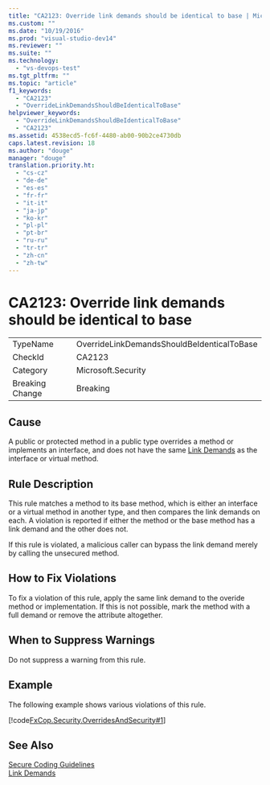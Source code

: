 ```yaml
---
title: "CA2123: Override link demands should be identical to base | Microsoft Docs"
ms.custom: ""
ms.date: "10/19/2016"
ms.prod: "visual-studio-dev14"
ms.reviewer: ""
ms.suite: ""
ms.technology: 
  - "vs-devops-test"
ms.tgt_pltfrm: ""
ms.topic: "article"
f1_keywords: 
  - "CA2123"
  - "OverrideLinkDemandsShouldBeIdenticalToBase"
helpviewer_keywords: 
  - "OverrideLinkDemandsShouldBeIdenticalToBase"
  - "CA2123"
ms.assetid: 4538ecd5-fc6f-4480-ab00-90b2ce4730db
caps.latest.revision: 18
ms.author: "douge"
manager: "douge"
translation.priority.ht: 
  - "cs-cz"
  - "de-de"
  - "es-es"
  - "fr-fr"
  - "it-it"
  - "ja-jp"
  - "ko-kr"
  - "pl-pl"
  - "pt-br"
  - "ru-ru"
  - "tr-tr"
  - "zh-cn"
  - "zh-tw"
---
```

# CA2123: Override link demands should be identical to base
|||  
|-|-|  
|TypeName|OverrideLinkDemandsShouldBeIdenticalToBase|  
|CheckId|CA2123|  
|Category|Microsoft.Security|  
|Breaking Change|Breaking|  
  
## Cause  
 A public or protected method in a public type overrides a method or implements an interface, and does not have the same [Link Demands](../Topic/Link%20Demands.md) as the interface or virtual method.  
  
## Rule Description  
 This rule matches a method to its base method, which is either an interface or a virtual method in another type, and then compares the link demands on each. A violation is reported if either the method or the base method has a link demand and the other does not.  
  
 If this rule is violated, a malicious caller can bypass the link demand merely by calling the unsecured method.  
  
## How to Fix Violations  
 To fix a violation of this rule, apply the same link demand to the overide method or implementation. If this is not possible, mark the method with a full demand or remove the attribute altogether.  
  
## When to Suppress Warnings  
 Do not suppress a warning from this rule.  
  
## Example  
 The following example shows various violations of this rule.  
  
 [!code[FxCop.Security.OverridesAndSecurity#1](../code-quality/codesnippet/CSharp/ca2123--override-link-demands-should-be-identical-to-base_1.cs)]  
  
## See Also  
 [Secure Coding Guidelines](../Topic/Secure%20Coding%20Guidelines.md)   
 [Link Demands](../Topic/Link%20Demands.md)